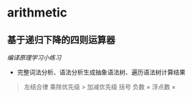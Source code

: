 # arithmetic
## 基于递归下降的四则运算器
_编译原理学习小练习_

- 完整词法分析、语法分析生成抽象语法树、遍历语法树计算结果

> 左结合律
> 乘除优先级 > 加减优先级
> 括号
> 负数 ×
> 浮点数 ×
